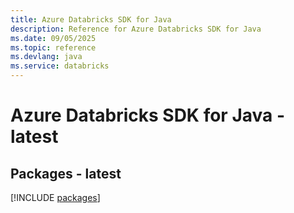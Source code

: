 ```yaml
---
title: Azure Databricks SDK for Java
description: Reference for Azure Databricks SDK for Java
ms.date: 09/05/2025
ms.topic: reference
ms.devlang: java
ms.service: databricks
---
```

# Azure Databricks SDK for Java - latest
## Packages - latest
[!INCLUDE [packages](databricks-index.md)]